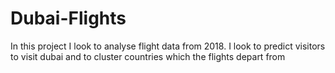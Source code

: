 # Dubai-Flights
In this project I look to analyse flight data from 2018. I look to predict visitors to visit dubai and to cluster countries which the flights depart from
